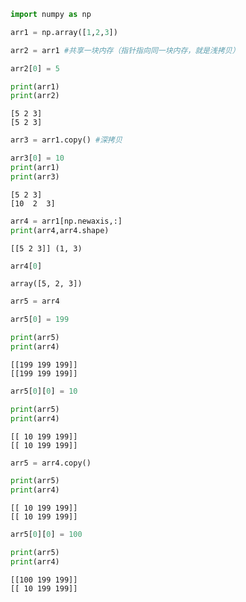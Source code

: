 

```python
import numpy as np
```


```python
arr1 = np.array([1,2,3])
```


```python
arr2 = arr1 #共享一块内存（指针指向同一块内存，就是浅拷贝）
```


```python
arr2[0] = 5
```


```python
print(arr1)
print(arr2)
```

    [5 2 3]
    [5 2 3]



```python
arr3 = arr1.copy() #深拷贝
```


```python
arr3[0] = 10
print(arr1)
print(arr3)
```

    [5 2 3]
    [10  2  3]



```python
arr4 = arr1[np.newaxis,:]
print(arr4,arr4.shape)
```

    [[5 2 3]] (1, 3)



```python
arr4[0]
```




    array([5, 2, 3])




```python
arr5 = arr4
```


```python
arr5[0] = 199
```


```python
print(arr5)
print(arr4)
```

    [[199 199 199]]
    [[199 199 199]]



```python
arr5[0][0] = 10
```


```python
print(arr5)
print(arr4)
```

    [[ 10 199 199]]
    [[ 10 199 199]]



```python
arr5 = arr4.copy()
```


```python
print(arr5)
print(arr4)
```

    [[ 10 199 199]]
    [[ 10 199 199]]



```python
arr5[0][0] = 100
```


```python
print(arr5)
print(arr4)
```

    [[100 199 199]]
    [[ 10 199 199]]



```python

```
